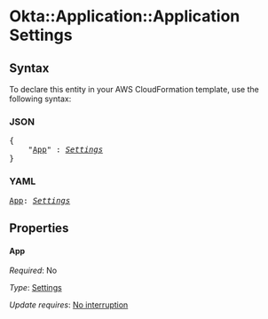 # Okta::Application::Application Settings

## Syntax

To declare this entity in your AWS CloudFormation template, use the following syntax:

### JSON

<pre>
{
    "<a href="#app" title="App">App</a>" : <i><a href="settings.md">Settings</a></i>
}
</pre>

### YAML

<pre>
<a href="#app" title="App">App</a>: <i><a href="settings.md">Settings</a></i>
</pre>

## Properties

#### App

_Required_: No

_Type_: <a href="settings.md">Settings</a>

_Update requires_: [No interruption](https://docs.aws.amazon.com/AWSCloudFormation/latest/UserGuide/using-cfn-updating-stacks-update-behaviors.html#update-no-interrupt)

